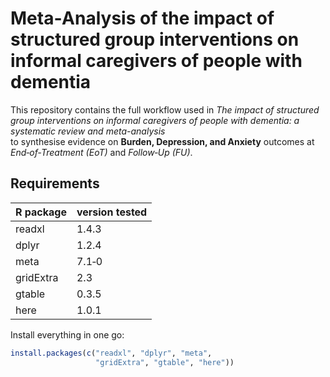 # Meta‑Analysis of the impact of structured group interventions on informal caregivers of people with dementia

This repository contains the full workflow used in *The impact of structured group interventions on informal caregivers of people with dementia: a systematic review and meta-analysis*  
to synthesise evidence on **Burden, Depression, and Anxiety** outcomes at
*End‑of‑Treatment (EoT)* and *Follow‑Up (FU)*.

## Requirements

| R package | version tested |
|-----------|----------------|
| readxl    | 1.4.3 |
| dplyr     | 1.2.4 |
| meta      | 7.1‑0 |
| gridExtra | 2.3 |
| gtable    | 0.3.5 |
| here      | 1.0.1 |

Install everything in one go:

```r
install.packages(c("readxl", "dplyr", "meta",
                   "gridExtra", "gtable", "here"))
